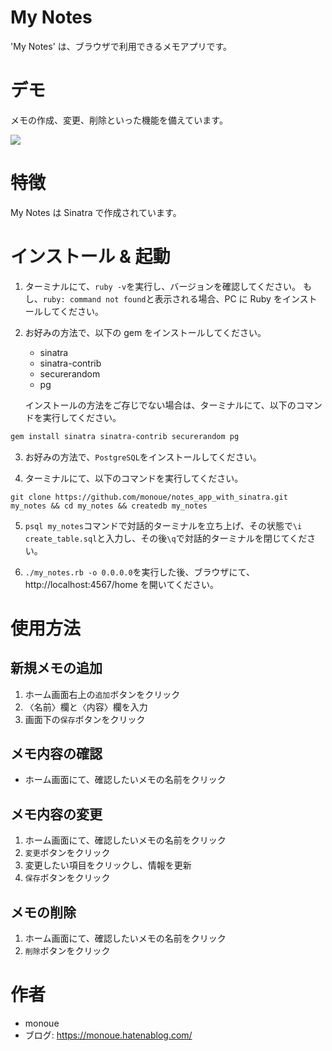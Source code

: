 # My Notes

'My Notes' は、ブラウザで利用できるメモアプリです。

# デモ

メモの作成、変更、削除といった機能を備えています。

![](https://user-images.githubusercontent.com/46347198/123735753-bbca4e80-d8da-11eb-8d8d-e422e5d4befc.gif)

# 特徴

My Notes は Sinatra で作成されています。

# インストール & 起動
1. ターミナルにて、`ruby -v`を実行し、バージョンを確認してください。
もし、`ruby: command not found`と表示される場合、PC に Ruby をインストールしてください。
 

2. お好みの方法で、以下の gem をインストールしてください。
    - sinatra
    - sinatra-contrib
    - securerandom
    - pg

    インストールの方法をご存じでない場合は、ターミナルにて、以下のコマンドを実行してください。
```bash
gem install sinatra sinatra-contrib securerandom pg
```

3. お好みの方法で、`PostgreSQL`をインストールしてください。
   
4. ターミナルにて、以下のコマンドを実行してください。
```
git clone https://github.com/monoue/notes_app_with_sinatra.git my_notes && cd my_notes && createdb my_notes
```

5. `psql my_notes`コマンドで対話的ターミナルを立ち上げ、その状態で`\i create_table.sql`と入力し、その後`\q`で対話的ターミナルを閉じてください。

6. `./my_notes.rb -o 0.0.0.0`を実行した後、ブラウザにて、http://localhost:4567/home を開いてください。

# 使用方法
## 新規メモの追加
   1. ホーム画面右上の`追加`ボタンをクリック
   2. 〈名前〉欄と〈内容〉欄を入力
   3. 画面下の`保存`ボタンをクリック
   

## メモ内容の確認
   - ホーム画面にて、確認したいメモの名前をクリック
   

## メモ内容の変更
   1. ホーム画面にて、確認したいメモの名前をクリック
   2. `変更`ボタンをクリック
   3. 変更したい項目をクリックし、情報を更新
   4. `保存`ボタンをクリック
   

## メモの削除
   1. ホーム画面にて、確認したいメモの名前をクリック
   2. `削除`ボタンをクリック

# 作者

* monoue
* ブログ: https://monoue.hatenablog.com/
